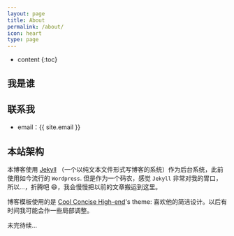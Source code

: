 ```yaml
---
layout: page
title: About
permalink: /about/
icon: heart
type: page
---
```


* content
{:toc}

## 我是谁


## 联系我

* email：{{ site.email }}

## 本站架构
本博客使用 [Jekyll](http://jekyllrb.com) （一个以纯文本文件形式写博客的系统）作为后台系统，此前使用如今流行的 `Wordpress`. 但是作为一个码农，感觉 `Jekyll` 非常对我的胃口，所以...，折腾吧 :smile:，我会慢慢把以前的文章搬运到这里。

博客模板使用的是 [Cool Concise High-end](https://github.com/Gaohaoyang/gaohaoyang.github.io)'s theme: 喜欢他的简洁设计。以后有时间我可能会作一些局部调整。

未完待续...